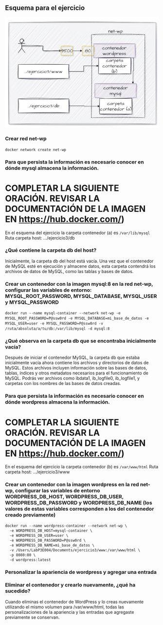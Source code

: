 ## Esquema para el ejercicio
![Imagen](imagenes/esquema-ejercicio3.PNG)

### Crear red net-wp
```docker network create net-wp```

### Para que persista la información es necesario conocer en dónde mysql almacena la información.
# COMPLETAR LA SIGUIENTE ORACIÓN. REVISAR LA DOCUMENTACIÓN DE LA IMAGEN EN https://hub.docker.com/)
En el esquema del ejercicio la carpeta contenedor (a) es ```/var/lib/mysql```
Ruta carpeta host: .../ejercicio3/db

### ¿Qué contiene la carpeta db del host?

Inicialmente, la carpeta db del host está vacía. Una vez que el contenedor de MySQL esté en ejecución y almacene datos, esta carpeta contendrá los archivos de datos de MySQL, como las tablas y bases de datos.

### Crear un contenedor con la imagen mysql:8  en la red net-wp, configurar las variables de entorno: MYSQL_ROOT_PASSWORD, MYSQL_DATABASE, MYSQL_USER y MYSQL_PASSWORD
```docker run --name mysql-container --network net-wp -e MYSQL_ROOT_PASSWORD=P@ssw0rd -e MYSQL_DATABASE=mi_base_de_datos -e MYSQL_USER=user -e MYSQL_PASSWORD=P@ssw0rd -v /ruta/absoluta/a/tu/db:/var/lib/mysql -d mysql:8```

### ¿Qué observa en la carpeta db que se encontraba inicialmente vacía?

Después de iniciar el contenedor MySQL, la carpeta db que estaba inicialmente vacía ahora contiene los archivos y directorios de datos de MySQL. Estos archivos incluyen información sobre las bases de datos, tablas, índices y otros metadatos necesarios para el funcionamiento de MySQL. Podrás ver archivos como ibdata1, ib_logfile0, ib_logfile1, y carpetas con los nombres de las bases de datos creadas.

### Para que persista la información es necesario conocer en dónde wordpress almacena la información.
# COMPLETAR LA SIGUIENTE ORACIÓN. REVISAR LA DOCUMENTACIÓN DE LA IMAGEN EN https://hub.docker.com/)
En el esquema del ejercicio la carpeta contenedor (b) es ```/var/www/html```
Ruta carpeta host: .../ejercicio3/www

### Crear un contenedor con la imagen wordpress en la red net-wp, configurar las variables de entorno WORDPRESS_DB_HOST, WORDPRESS_DB_USER, WORDPRESS_DB_PASSWORD y WORDPRESS_DB_NAME (los valores de estas variables corresponden a los del contenedor creado previamente)
```
docker run --name wordpress-container --network net-wp \
  -e WORDPRESS_DB_HOST=mysql-container \
  -e WORDPRESS_DB_USER=user \
  -e WORDPRESS_DB_PASSWORD=P@ssw0rd \
  -e WORDPRESS_DB_NAME=mi_base_de_datos \
  -v /Users/LabP3E004/Documents/ejercicio3/www:/var/www/html \
  -p 8080:80 \
  -d wordpress:latest
```

### Personalizar la apariencia de wordpress y agregar una entrada

### Eliminar el contenedor y crearlo nuevamente, ¿qué ha sucedido?


Cuando eliminas el contenedor de WordPress y lo creas nuevamente utilizando el mismo volumen para /var/www/html, todas las personalizaciones de la apariencia y las entradas que agregaste previamente se conservan. 



